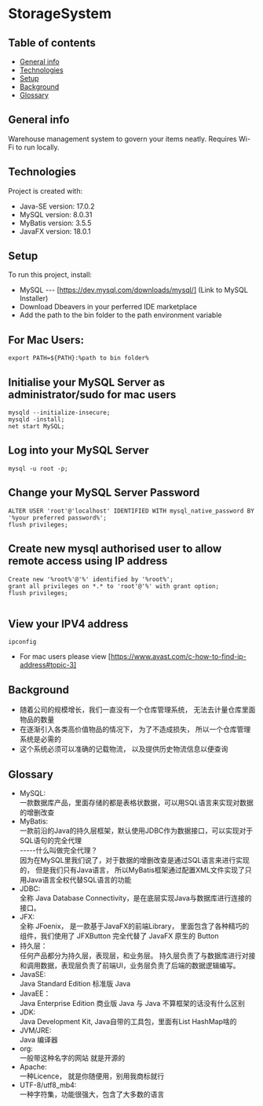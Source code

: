 # StorageSystem

## Table of contents
* [General info](#general-info)
* [Technologies](#technologies)
* [Setup](#setup)
* [Background](#background)
* [Glossary](#glossary)

## General info
Warehouse management system to govern your items neatly. Requires Wi-Fi to run locally.

## Technologies
Project is created with:
* Java-SE version: 17.0.2
* MySQL version: 8.0.31
* MyBatis version: 3.5.5
* JavaFX version: 18.0.1


## Setup
To run this project, install:

* MySQL --- [https://dev.mysql.com/downloads/mysql/] (Link to MySQL Installer)
* Download Dbeavers in your perferred IDE marketplace
* Add the path to the bin folder to the path environment variable

## For Mac Users: 
```
export PATH=${PATH}:%path to bin folder%

```
## Initialise your MySQL Server as administrator/sudo for mac users
```
mysqld --initialize-insecure;
mysqld -install;
net start MySQL;
```

## Log into your MySQL Server
```
mysql -u root -p;

```

## Change your MySQL Server Password
```
ALTER USER 'root'@'localhost' IDENTIFIED WITH mysql_native_password BY '%your preferred password%';
flush privileges;

```

## Create new mysql authorised user to allow remote access using IP address


```
Create new '%root%'@'%' identified by '%root%';
grant all privileges on *.* to 'root'@'%' with grant option;
flush privileges;


```

## View your IPV4 address

```
ipconfig
```
* For mac users please view [https://www.avast.com/c-how-to-find-ip-address#topic-3]


## Background

* 随着公司的规模增长，我们一直没有一个仓库管理系统， 无法去计量仓库里面物品的数量
* 在逐渐引入各类高价值物品的情况下， 为了不造成损失， 所以一个仓库管理系统是必需的
* 这个系统必须可以准确的记载物流， 以及提供历史物流信息以便查询


## Glossary

* MySQL:<br/>
一款数据库产品，里面存储的都是表格状数据，可以用SQL语言来实现对数据的增删改查
* MyBatis:<br/>
一款前沿的Java的持久层框架，默认使用JDBC作为数据接口，可以实现对于SQL语句的完全代理<br/>
-----什么叫做完全代理？<br/>
因为在MySQL里我们说了，对于数据的增删改查是通过SQL语言来进行实现的， 但是我们只有Java语言， 所以MyBatis框架通过配置XML文件实现了只用Java语言全权代替SQL语言的功能
* JDBC:<br/>
全称 Java Database Connectivity，是在底层实现Java与数据库进行连接的接口。
* JFX: <br/>
全称 JFoenix， 是一款基于JavaFX的前端Library， 里面包含了各种精巧的组件，我们使用了 JFXButton 完全代替了 JavaFX 原生的 Button 
* 持久层：<br/>
任何产品都分为持久层，表现层，和业务层。 持久层负责了与数据库进行对接和调用数据，表现层负责了前端UI，业务层负责了后端的数据逻辑编写。
* JavaSE:<br/>
Java Standard Edition 标准版 Java
* JavaEE：<br/>
Java Enterprise Edition 商业版 Java 与 Java 不算框架的话没有什么区别
* JDK:<br/>
Java Development Kit, Java自带的工具包，里面有List HashMap啥的
* JVM/JRE:<br/>
Java 编译器
* org:<br/>
一般带这种名字的网站 就是开源的
* Apache:<br/>
一种Licence， 就是你随便用，别用我商标就行
* UTF-8/utf8_mb4:<br/>
一种字符集，功能很强大，包含了大多数的语言

